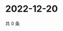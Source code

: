 # 2022-12-20

共 0 条

<!-- BEGIN WEIBO -->
<!-- 最后更新时间 Tue Dec 20 2022 03:11:19 GMT+0800 (China Standard Time) -->

<!-- END WEIBO -->
